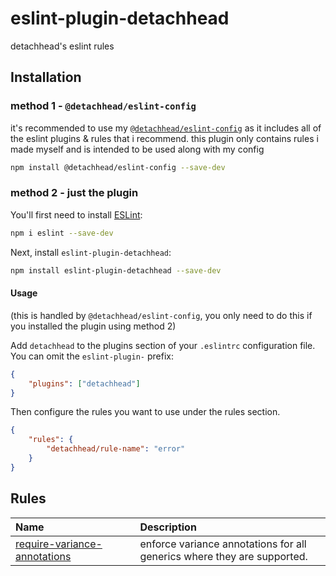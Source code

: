 # eslint-plugin-detachhead

detachhead&#39;s eslint rules

## Installation

### method 1 - `@detachhead/eslint-config`

it's recommended to use my [`@detachhead/eslint-config`](https://github.com/detachhead/eslint-config) as it includes all of the eslint plugins & rules that i recommend. this plugin only contains rules i made myself and is intended to be used along with my config

```sh
npm install @detachhead/eslint-config --save-dev
```

### method 2 - just the plugin

You'll first need to install [ESLint](https://eslint.org/):

```sh
npm i eslint --save-dev
```

Next, install `eslint-plugin-detachhead`:

```sh
npm install eslint-plugin-detachhead --save-dev
```

#### Usage

(this is handled by `@detachhead/eslint-config`, you only need to do this if you installed the plugin using method 2)

Add `detachhead` to the plugins section of your `.eslintrc` configuration file. You can omit the `eslint-plugin-` prefix:

```json
{
    "plugins": ["detachhead"]
}
```

Then configure the rules you want to use under the rules section.

```json
{
    "rules": {
        "detachhead/rule-name": "error"
    }
}
```

## Rules

<!-- begin auto-generated rules list -->

| Name                                                                       | Description                                                             |
| :------------------------------------------------------------------------- | :---------------------------------------------------------------------- |
| [require-variance-annotations](docs/rules/require-variance-annotations.md) | enforce variance annotations for all generics where they are supported. |

<!-- end auto-generated rules list -->
